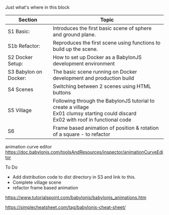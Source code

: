 Just what's where in this block

| Section            | Topic                                                                         |
| ---                   | ---                                                                        |
| S1  Basic:            | Introduces the first basic scene of sphere and ground plane.               |
| S1b Refactor:         | Reproduces the first scene using functions to build up the scene.          |
| S2  Docker Setup:     | How to set up Docker as a BabylonJS development environment                |
| S3  Babylon on Docker:| The basic scene running on Docker development and production build         |
| S4  Scenes            | Switching between 2 scenes using HTML buttons                              |
| S5  Village           | Following through the BabylonJS tutorial to create a village <br />  Ex01  clumsy starting could discard<br />Ex02   with roof in functional code        |
| S6  | Frame based animation of position & rotation of a square - to refactor |


animation curve editor https://doc.babylonjs.com/toolsAndResources/inspector/animationCurveEditor 


To Do
* Add distribution code to dist directory in S3 and link to this.
* Complete village scene
* refactor frame based animation

https://www.tutorialspoint.com/babylonjs/babylonjs_animations.htm

https://simplecheatsheet.com/tag/babylonjs-cheat-sheet/ 